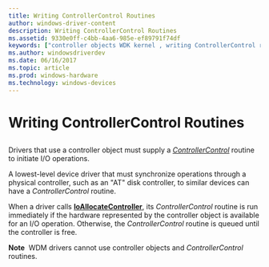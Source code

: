 ```yaml
---
title: Writing ControllerControl Routines
author: windows-driver-content
description: Writing ControllerControl Routines
ms.assetid: 9330e0ff-c4bb-4aa6-985e-ef89791f74df
keywords: ["controller objects WDK kernel , writing ControllerControl routines", "ControllerControl routines, writing"]
ms.author: windowsdriverdev
ms.date: 06/16/2017
ms.topic: article
ms.prod: windows-hardware
ms.technology: windows-devices
---
```


# Writing ControllerControl Routines


## <a href="" id="ddk-writing-controllercontrol-routines-kg"></a>


Drivers that use a controller object must supply a [*ControllerControl*](https://msdn.microsoft.com/library/windows/hardware/ff542049) routine to initiate I/O operations.

A lowest-level device driver that must synchronize operations through a physical controller, such as an "AT" disk controller, to similar devices can have a *ControllerControl* routine.

When a driver calls [**IoAllocateController**](https://msdn.microsoft.com/library/windows/hardware/ff548224), its *ControllerControl* routine is run immediately if the hardware represented by the controller object is available for an I/O operation. Otherwise, the *ControllerControl* routine is queued until the controller is free.

**Note**  WDM drivers cannot use controller objects and *ControllerControl* routines.

 

 

 




